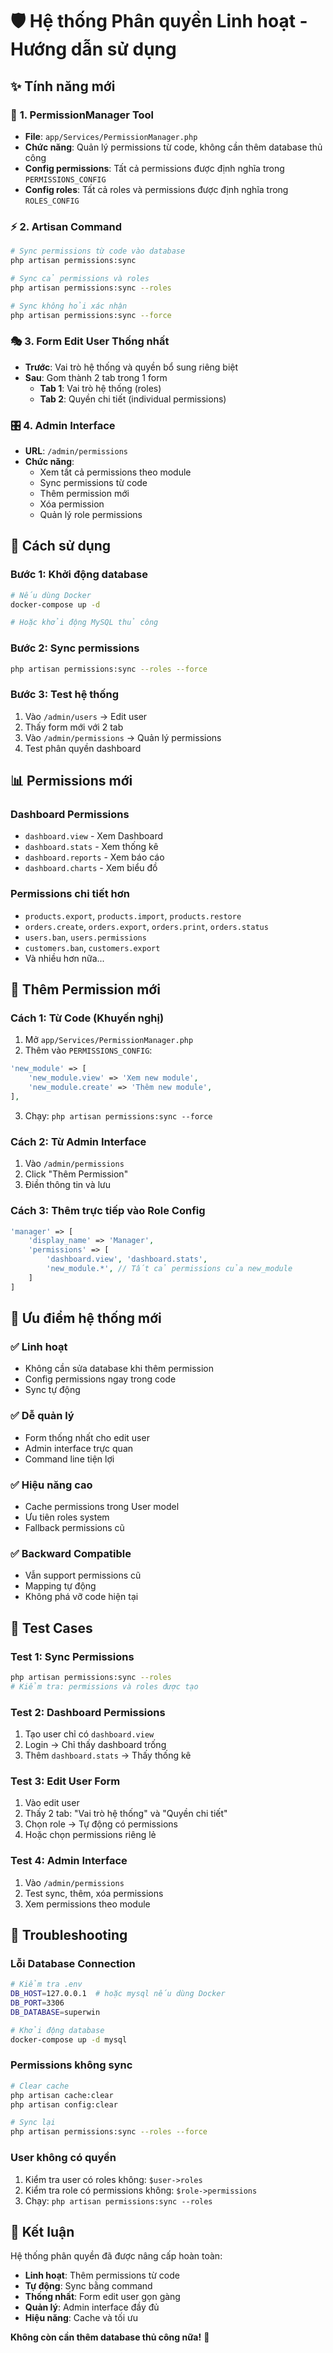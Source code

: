 # 🛡️ Hệ thống Phân quyền Linh hoạt - Hướng dẫn sử dụng

## ✨ **Tính năng mới**

### 🔧 **1. PermissionManager Tool**
- **File**: `app/Services/PermissionManager.php`
- **Chức năng**: Quản lý permissions từ code, không cần thêm database thủ công
- **Config permissions**: Tất cả permissions được định nghĩa trong `PERMISSIONS_CONFIG`
- **Config roles**: Tất cả roles và permissions được định nghĩa trong `ROLES_CONFIG`

### ⚡ **2. Artisan Command**
```bash
# Sync permissions từ code vào database
php artisan permissions:sync

# Sync cả permissions và roles
php artisan permissions:sync --roles

# Sync không hỏi xác nhận
php artisan permissions:sync --force
```

### 🎭 **3. Form Edit User Thống nhất**
- **Trước**: Vai trò hệ thống và quyền bổ sung riêng biệt
- **Sau**: Gom thành 2 tab trong 1 form
  - **Tab 1**: Vai trò hệ thống (roles)
  - **Tab 2**: Quyền chi tiết (individual permissions)

### 🎛️ **4. Admin Interface**
- **URL**: `/admin/permissions`
- **Chức năng**:
  - Xem tất cả permissions theo module
  - Sync permissions từ code
  - Thêm permission mới
  - Xóa permission
  - Quản lý role permissions

## 🚀 **Cách sử dụng**

### **Bước 1: Khởi động database**
```bash
# Nếu dùng Docker
docker-compose up -d

# Hoặc khởi động MySQL thủ công
```

### **Bước 2: Sync permissions**
```bash
php artisan permissions:sync --roles --force
```

### **Bước 3: Test hệ thống**
1. Vào `/admin/users` → Edit user
2. Thấy form mới với 2 tab
3. Vào `/admin/permissions` → Quản lý permissions
4. Test phân quyền dashboard

## 📊 **Permissions mới**

### **Dashboard Permissions**
- `dashboard.view` - Xem Dashboard
- `dashboard.stats` - Xem thống kê
- `dashboard.reports` - Xem báo cáo
- `dashboard.charts` - Xem biểu đồ

### **Permissions chi tiết hơn**
- `products.export`, `products.import`, `products.restore`
- `orders.create`, `orders.export`, `orders.print`, `orders.status`
- `users.ban`, `users.permissions`
- `customers.ban`, `customers.export`
- Và nhiều hơn nữa...

## 🔄 **Thêm Permission mới**

### **Cách 1: Từ Code (Khuyến nghị)**
1. Mở `app/Services/PermissionManager.php`
2. Thêm vào `PERMISSIONS_CONFIG`:
```php
'new_module' => [
    'new_module.view' => 'Xem new module',
    'new_module.create' => 'Thêm new module',
],
```
3. Chạy: `php artisan permissions:sync --force`

### **Cách 2: Từ Admin Interface**
1. Vào `/admin/permissions`
2. Click "Thêm Permission"
3. Điền thông tin và lưu

### **Cách 3: Thêm trực tiếp vào Role Config**
```php
'manager' => [
    'display_name' => 'Manager',
    'permissions' => [
        'dashboard.view', 'dashboard.stats',
        'new_module.*', // Tất cả permissions của new_module
    ]
]
```

## 🎯 **Ưu điểm hệ thống mới**

### ✅ **Linh hoạt**
- Không cần sửa database khi thêm permission
- Config permissions ngay trong code
- Sync tự động

### ✅ **Dễ quản lý**
- Form thống nhất cho edit user
- Admin interface trực quan
- Command line tiện lợi

### ✅ **Hiệu năng cao**
- Cache permissions trong User model
- Ưu tiên roles system
- Fallback permissions cũ

### ✅ **Backward Compatible**
- Vẫn support permissions cũ
- Mapping tự động
- Không phá vỡ code hiện tại

## 🧪 **Test Cases**

### **Test 1: Sync Permissions**
```bash
php artisan permissions:sync --roles
# Kiểm tra: permissions và roles được tạo
```

### **Test 2: Dashboard Permissions**
1. Tạo user chỉ có `dashboard.view`
2. Login → Chỉ thấy dashboard trống
3. Thêm `dashboard.stats` → Thấy thống kê

### **Test 3: Edit User Form**
1. Vào edit user
2. Thấy 2 tab: "Vai trò hệ thống" và "Quyền chi tiết"
3. Chọn role → Tự động có permissions
4. Hoặc chọn permissions riêng lẻ

### **Test 4: Admin Interface**
1. Vào `/admin/permissions`
2. Test sync, thêm, xóa permissions
3. Xem permissions theo module

## 🔧 **Troubleshooting**

### **Lỗi Database Connection**
```bash
# Kiểm tra .env
DB_HOST=127.0.0.1  # hoặc mysql nếu dùng Docker
DB_PORT=3306
DB_DATABASE=superwin

# Khởi động database
docker-compose up -d mysql
```

### **Permissions không sync**
```bash
# Clear cache
php artisan cache:clear
php artisan config:clear

# Sync lại
php artisan permissions:sync --roles --force
```

### **User không có quyền**
1. Kiểm tra user có roles không: `$user->roles`
2. Kiểm tra role có permissions không: `$role->permissions`
3. Chạy: `php artisan permissions:sync --roles`

## 🎉 **Kết luận**

Hệ thống phân quyền đã được nâng cấp hoàn toàn:
- **Linh hoạt**: Thêm permissions từ code
- **Tự động**: Sync bằng command
- **Thống nhất**: Form edit user gọn gàng
- **Quản lý**: Admin interface đầy đủ
- **Hiệu năng**: Cache và tối ưu

**Không còn cần thêm database thủ công nữa!** 🚀